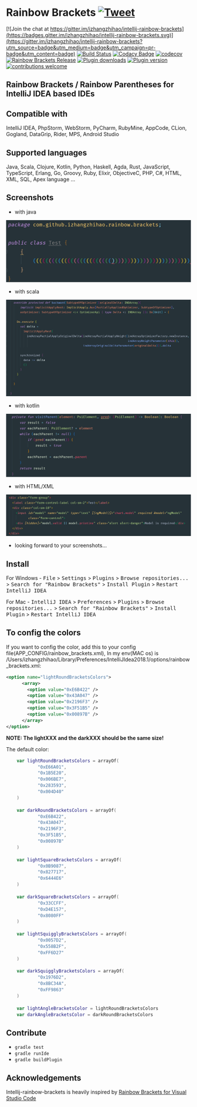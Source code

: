 # Rainbow Brackets [![Tweet](https://img.shields.io/twitter/url/http/shields.io.svg?style=social&logo=twitter)](https://twitter.com/intent/tweet?text=Rainbowify+your+IDE&url=https://github.com/izhangzhihao/intellij-rainbow-brackets&via=izhangzhihao&hashtags=rainbow,IntelliJIDEA,DriveToDevelop,idea,developers)

[![Join the chat at https://gitter.im/izhangzhihao/intellij-rainbow-brackets](https://badges.gitter.im/izhangzhihao/intellij-rainbow-brackets.svg)](https://gitter.im/izhangzhihao/intellij-rainbow-brackets?utm_source=badge&utm_medium=badge&utm_campaign=pr-badge&utm_content=badge)
[![Build Status](https://travis-ci.org/izhangzhihao/intellij-rainbow-brackets.svg?branch=master)](https://travis-ci.org/izhangzhihao/intellij-rainbow-brackets) [![Codacy Badge](https://api.codacy.com/project/badge/Grade/1c72f2de07a5452da479565883d3ab74)](https://www.codacy.com/app/izhangzhihao/intellij-rainbow-brackets?utm_source=github.com&utm_medium=referral&utm_content=izhangzhihao/intellij-rainbow-brackets&utm_campaign=badger) [![codecov](https://codecov.io/gh/izhangzhihao/intellij-rainbow-brackets/branch/IC-2017.2/graph/badge.svg)](https://codecov.io/gh/izhangzhihao/intellij-rainbow-brackets) [![Rainbow Brackets Release](https://img.shields.io/github/release/izhangzhihao/intellij-rainbow-brackets.svg)](https://plugins.jetbrains.com/plugin/10080-rainbow-brackets) [![Plugin downloads](https://img.shields.io/jetbrains/plugin/d/10080-rainbow-brackets.svg)](https://plugins.jetbrains.com/plugin/10080-rainbow-brackets) [![Plugin version](https://img.shields.io/jetbrains/plugin/v/10080-rainbow-brackets.svg)](https://plugins.jetbrains.com/plugin/10080-rainbow-brackets) [![contributions welcome](https://img.shields.io/badge/contributions-welcome-brightgreen.svg?style=flat)](https://github.com/izhangzhihao/intellij-rainbow-brackets/issues)

## Rainbow Brackets / Rainbow Parentheses for IntelliJ IDEA based IDEs

## Compatible with

IntelliJ IDEA, PhpStorm, WebStorm, PyCharm, RubyMine, AppCode, CLion, Gogland, DataGrip, Rider, MPS, Android Studio

## Supported languages

Java, Scala, Clojure, Kotlin, Python, Haskell, Agda, Rust, JavaScript, TypeScript, Erlang, Go, Groovy, Ruby, Elixir, ObjectiveC, PHP, C#, HTML, XML, SQL, Apex language ...

## Screenshots

* with java

![](./screenshots/with-material-theme-ui.png)

* with scala

![](./screenshots/with-scala.png)

* with kotlin

![](./screenshots/with-kotlin.png)

* with HTML/XML

![](./screenshots/with-HTML.png)

* looking forward to your screenshots...

## Install

For Windows - <kbd>File</kbd> > <kbd>Settings</kbd> > <kbd>Plugins</kbd> > <kbd>Browse repositories...</kbd> > <kbd>Search for "Rainbow Brackets"</kbd> > <kbd>Install Plugin</kbd> > <kbd>Restart IntelliJ IDEA</kbd>

For Mac - <kbd>IntelliJ IDEA</kbd> > <kbd>Preferences</kbd> > <kbd>Plugins</kbd> > <kbd>Browse repositories...</kbd> > <kbd>Search for "Rainbow Brackets"</kbd> > <kbd>Install Plugin</kbd>  > <kbd>Restart IntelliJ IDEA</kbd>

## To config the colors

If you want to config the color, add this to your config file(APP_CONFIG/rainbow_brackets.xml), In my env(MAC os) is /Users/izhangzhihao/Library/Preferences/IntelliJIdea2018.1/options/rainbow_brackets.xml:

```xml
<option name="lightRoundBracketsColors">
      <array>
        <option value="0xE6B422" />
        <option value="0x43A047" />
        <option value="0x2196F3" />
        <option value="0x3F51B5" />
        <option value="0x00897B" />
      </array>
</option>
```

**NOTE: The lightXXX and the darkXXX should be the same size!**

The default color:

```kotlin
    var lightRoundBracketsColors = arrayOf(
            "0xE66A01",
            "0x1B5E20",
            "0x006BE7",
            "0x283593",
            "0x004D40"
    )

    var darkRoundBracketsColors = arrayOf(
            "0xE6B422",
            "0x43A047",
            "0x2196F3",
            "0x3F51B5",
            "0x00897B"
    )

    var lightSquareBracketsColors = arrayOf(
            "0x0B9087",
            "0x827717",
            "0x6444E6"
    )

    var darkSquareBracketsColors = arrayOf(
            "0x33CCFF",
            "0xD4E157",
            "0x8080FF"
    )

    var lightSquigglyBracketsColors = arrayOf(
            "0x0057D2",
            "0x558B2F",
            "0xFF6D27"
    )

    var darkSquigglyBracketsColors = arrayOf(
            "0x1976D2",
            "0x8BC34A",
            "0xFF9863"
    )

    var lightAngleBracketsColor = lightRoundBracketsColors
    var darkAngleBracketsColor = darkRoundBracketsColors
```

## Contribute

* `gradle test`
* `gradle runIde`
* `gradle buildPlugin`

## Acknowledgements

Intellij-rainbow-brackets is heavily inspired by [Rainbow Brackets for Visual Studio Code](https://marketplace.visualstudio.com/items?itemName=2gua.rainbow-brackets)
